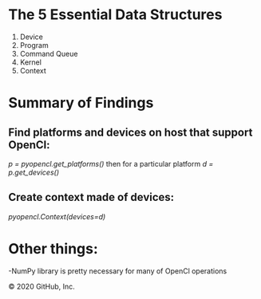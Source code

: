# The 5 Essential Data Structures
1. Device
2. Program
3. Command Queue
4. Kernel
5. Context

# Summary of Findings
## Find platforms and devices on host that support OpenCl:
_p = pyopencl.get_platforms()_ 
then for a particular platform 
_d = p.get_devices()_

## Create context made of devices:
_pyopencl.Context(devices=d)_

# Other things:
-NumPy library is pretty necessary for many of OpenCl operations

© 2020 GitHub, Inc.
